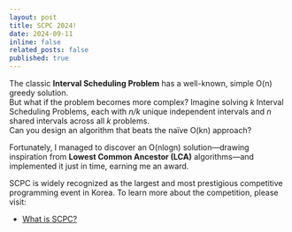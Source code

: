 ```yaml
---
layout: post
title: SCPC 2024!
date: 2024-09-11
inline: false
related_posts: false
published: true
---
```


The classic **Interval Scheduling Problem** has a well-known, simple O(n) greedy solution.  
But what if the problem becomes more complex? Imagine solving *k* Interval Scheduling Problems, each with *n/k* unique independent intervals and *n* shared intervals across all *k* problems.  
Can you design an algorithm that beats the naïve O(kn) approach?

Fortunately, I managed to discover an O(nlogn) solution—drawing inspiration from **Lowest Common Ancestor (LCA)** algorithms—and implemented it just in time, earning me an award.

SCPC is widely recognized as the largest and most prestigious competitive programming event in Korea. To learn more about the competition, please visit:  
- [What is SCPC?](https://news.samsung.com/kr/tag/scpc-2024)